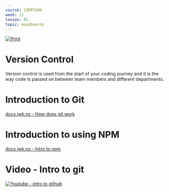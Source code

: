 ```yaml
---
course: COMP5209
week: 11
lesson: 01
topic: moodboards
---
```


[![Print](https://img.shields.io/badge/DOWNLOAD_PDF-CLICK_HERE-green.svg)](https://github.com/ToiOhomaiBCS/COMP5209-Course-Material/raw/master/week11/session01/readme.pdf)

# Version Control

Version control is used from the start of your coding journey and it is the way code is passed on between team members and different departments.

# Introduction to Git

[docs.jwk.nz - How does git work](https://docs.jwk.nz/git/00_installing_git/)

# Introduction to using NPM

[docs.jwk.nz - Intro to npm](https://docs.jwk.nz/package_managers/npm/)

# Video - Intro to git

[![Youtube - intro to github](http://i3.ytimg.com/vi/SWYqp7iY_Tc/hqdefault.jpg)](https://www.youtube.com/watch?v=SWYqp7iY_Tc)



